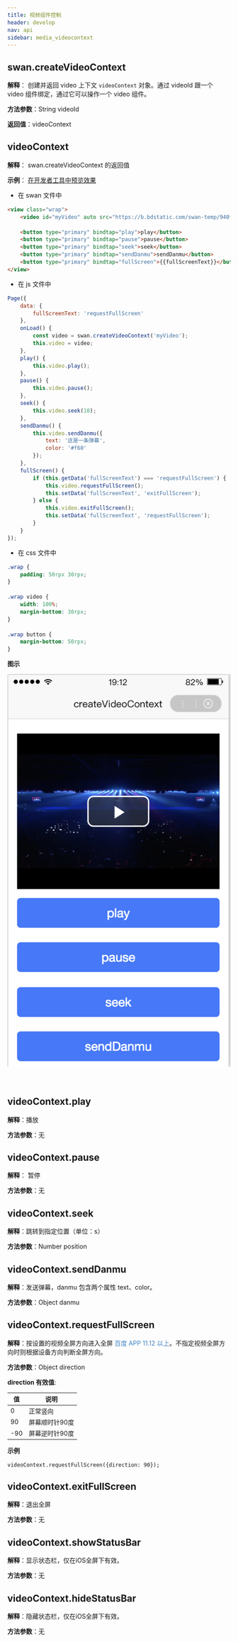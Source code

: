 ```yaml
---
title: 视频组件控制
header: develop
nav: api
sidebar: media_videocontext
---
```

## swan.createVideoContext

**解释**： 创建并返回 video 上下文 `videoContext` 对象。通过 videoId 跟一个 video 组件绑定，通过它可以操作一个 video 组件。

**方法参数**：String videoId

**返回值**：videoContext

## videoContext

**解释**： swan.createVideoContext 的返回值



**示例**：
<a href="swanide://fragment/2a74a56f21b40ba5bc93803d70065cf21556536372261" title="在开发者工具中预览效果" target="_self">在开发者工具中预览效果</a>

* 在 swan 文件中

```html
<view class="wrap">
    <video id="myVideo" auto src="https://b.bdstatic.com/swan-temp/940fe716b0eaad38f47b209d61657490.mp4"></video>

    <button type="primary" bindtap="play">play</button>
    <button type="primary" bindtap="pause">pause</button>
    <button type="primary" bindtap="seek">seek</button>
    <button type="primary" bindtap="sendDanmu">sendDanmu</button>
    <button type="primary" bindtap="fullScreen">{{fullScreenText}}</button>
</view>
```

* 在 js 文件中

```js
Page({
    data: {
        fullScreenText: 'requestFullScreen'
    },
    onLoad() {
        const video = swan.createVideoContext('myVideo');
        this.video = video;
    },
    play() {
        this.video.play();
    },
    pause() {
        this.video.pause();
    },
    seek() {
        this.video.seek(10);
    },
    sendDanmu() {
        this.video.sendDanmu({
            text: '这是一条弹幕',
            color: '#f60'
        });
    },
    fullScreen() {
        if (this.getData('fullScreenText') === 'requestFullScreen') {
            this.video.requestFullScreen();
            this.setData('fullScreenText', 'exitFullScreen');
        } else {
            this.video.exitFullScreen();
            this.setData('fullScreenText', 'requestFullScreen');
        }
    }
});
```

* 在 css 文件中

```css
.wrap {
    padding: 50rpx 30rpx;
}

.wrap video {
    width: 100%;
    margin-bottom: 30rpx;
}

.wrap button {
    margin-bottom: 50rpx;
}
```

**图示**

<div class="m-doc-custom-examples">
    <div class="m-doc-custom-examples-correct">
        <img src="../../../img/api/media/createVideoContext.png">
    </div>
    <div class="m-doc-custom-examples-correct">
        <img src=" ">
    </div>
    <div class="m-doc-custom-examples-correct">
        <img src=" ">
    </div>     
</div>




## videoContext.play

**解释**：播放

**方法参数**：无
 

## videoContext.pause
 
**解释**： 暂停

**方法参数**：无

## videoContext.seek 
 
**解释**：跳转到指定位置（单位：s）

**方法参数**：Number position

## videoContext.sendDanmu 
 
**解释**：发送弹幕，danmu 包含两个属性 text、color。

**方法参数**：Object danmu

## videoContext.requestFullScreen 
 
**解释**：按设置的视频全屏方向进入全屏 <font color="#4183c4">百度 APP 11.12 以上</font>。不指定视频全屏方向时则根据设备方向判断全屏方向。

**方法参数**：Object direction

**direction 有效值**:

| 值 | 说明 |
| ---- | ---- |
| 0 | 正常竖向 |
| 90 | 屏幕顺时针90度 |
| -90 | 屏幕逆时针90度 |

**示例**
```
videoContext.requestFullScreen({direction: 90});
```

## videoContext.exitFullScreen 
 
**解释**：退出全屏

**方法参数**：无

## videoContext.showStatusBar
 
**解释**：显示状态栏，仅在iOS全屏下有效。

**方法参数**：无

## videoContext.hideStatusBar

 
**解释**：隐藏状态栏，仅在iOS全屏下有效。

**方法参数**：无


